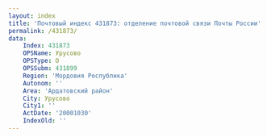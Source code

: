 ```yaml
---
layout: index
title: 'Почтовый индекс 431873: отделение почтовой связи Почты России'
permalink: /431873/
data:
    Index: 431873
    OPSName: Урусово
    OPSType: О
    OPSSubm: 431899
    Region: 'Мордовия Республика'
    Autonom: ''
    Area: 'Ардатовский район'
    City: Урусово
    City1: ''
    ActDate: '20001030'
    IndexOld: ''
---
```

